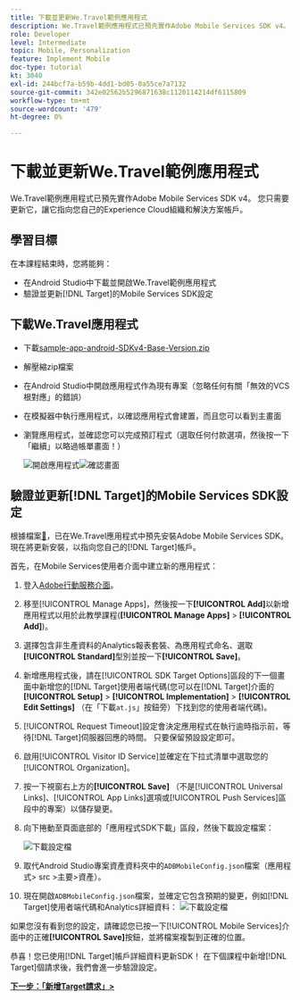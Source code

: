 ```yaml
---
title: 下載並更新We.Travel範例應用程式
description: We.Travel範例應用程式已預先實作Adobe Mobile Services SDK v4。 您只需要更新該檔案，使其指向您自己的Experience Cloud組織和解決方案帳戶。
role: Developer
level: Intermediate
topic: Mobile, Personalization
feature: Implement Mobile
doc-type: tutorial
kt: 3040
exl-id: 244bcf7a-b59b-4dd1-bd05-0a55ce7a7132
source-git-commit: 342e02562b5296871638c1120114214df6115809
workflow-type: tm+mt
source-wordcount: '479'
ht-degree: 0%

---
```


# 下載並更新We.Travel範例應用程式

We.Travel範例應用程式已預先實作Adobe Mobile Services SDK v4。 您只需要更新它，讓它指向您自己的Experience Cloud組織和解決方案帳戶。

## 學習目標

在本課程結束時，您將能夠：

* 在Android Studio中下載並開啟We.Travel範例應用程式
* 驗證並更新[!DNL Target]的Mobile Services SDK設定

## 下載We.Travel應用程式

* 下載[sample-app-android-SDKv4-Base-Version.zip](assets/sample-app-android-SDKv4-Base-Version.zip)
* 解壓縮zip檔案
* 在Android Studio中開啟應用程式作為現有專案（忽略任何有關「無效的VCS根對應」的錯誤）
* 在模擬器中執行應用程式，以確認應用程式會建置，而且您可以看到主畫面
* 瀏覽應用程式，並確認您可以完成預訂程式（選取任何付款選項，然後按一下「繼續」以略過帳單畫面！）

  ![開啟應用程式](assets/wetravel_homeScreen.png)![確認畫面](assets/wetravel_confirmationScreen.png)

## 驗證並更新[!DNL Target]的Mobile Services SDK設定

根據檔案[&#128279;](https://experienceleague.adobe.com/docs/mobile-services/android/getting-started-android/requirements.html?lang=en)，已在We.Travel應用程式中預先安裝Adobe Mobile Services SDK。 現在將更新安裝，以指向您自己的[!DNL Target]帳戶。

首先，在Mobile Services使用者介面中建立新的應用程式：

1. 登入[Adobe行動服務介面](https://mobilemarketing.adobe.com/)。
1. 移至[!UICONTROL Manage Apps]，然後按一下&#x200B;**[!UICONTROL Add]**&#x200B;以新增應用程式以用於此教學課程(**[!UICONTROL Manage Apps]** > **[!UICONTROL Add]**)。
1. 選擇包含非生產資料的Analytics報表套裝、為應用程式命名、選取&#x200B;**[!UICONTROL Standard]**&#x200B;型別並按一下&#x200B;**[!UICONTROL Save]**。
1. 新增應用程式後，請在[!UICONTROL SDK Target Options]區段的下一個畫面中新增您的[!DNL Target]使用者端代碼(您可以在[!DNL Target]介面的&#x200B;**[!UICONTROL Setup]** > **[!UICONTROL Implementation]** > **[!UICONTROL Edit Settings]** （在「下載`at.js`」按鈕旁）下找到您的使用者端代碼)。
1. [!UICONTROL Request Timeout]設定會決定應用程式在執行逾時指示前，等待[!DNL Target]伺服器回應的時間。 只要保留預設設定即可。
1. 啟用[!UICONTROL Visitor ID Service]並確定在下拉式清單中選取您的[!UICONTROL Organization]。
1. 按一下視窗右上方的&#x200B;**[!UICONTROL Save]** （不是[!UICONTROL Universal Links]、[!UICONTROL App Links]選項或[!UICONTROL Push Services]區段中的專案）以儲存變更。
1. 向下捲動至頁面底部的「應用程式SDK下載」區段，然後下載設定檔案：

   ![下載設定檔](assets/config_file.jpg)

1. 取代Android Studio專案資產資料夾中的`ADBMobileConfig.json`檔案（應用程式> src >主要>資產）。

1. 現在開啟`ADBMobileConfig.json`檔案，並確定它包含預期的變更，例如[!DNL Target]使用者端代碼和Analytics詳細資料：
   ![下載設定檔](assets/client_code.jpg)

如果您沒有看到您的設定，請確認您已按一下[!UICONTROL Mobile Services]介面中的正確&#x200B;**[!UICONTROL Save]**&#x200B;按鈕，並將檔案複製到正確的位置。

恭喜！您已使用[!DNL Target]帳戶詳細資料更新SDK！ 在下個課程中新增[!DNL Target]個請求後，我們會進一步驗證設定。

**[下一步：「新增Target請求」>](add-requests.md)**
